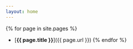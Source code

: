 ```yaml
---
layout: home
---
```


{% for page in site.pages %}
- [**{{ page.title }}**]({{ page.url }})
{% endfor %}